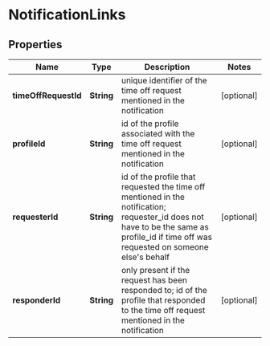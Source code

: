 

# NotificationLinks


## Properties

| Name | Type | Description | Notes |
|------------ | ------------- | ------------- | -------------|
|**timeOffRequestId** | **String** | unique identifier of the time off request mentioned in the notification |  [optional] |
|**profileId** | **String** | id of the profile associated with the time off request mentioned in the notification |  [optional] |
|**requesterId** | **String** | id of the profile that requested the time off mentioned in the notification; requester_id does not have to be the same as profile_id if time off was requested on someone else&#39;s behalf |  [optional] |
|**responderId** | **String** | only present if the request has been responded to; id of the profile that responded to the time off request mentioned in the notification |  [optional] |



